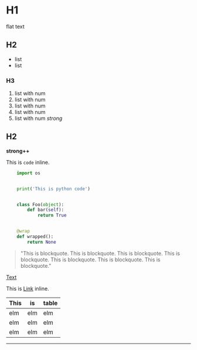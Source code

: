 # H1
flat text

## H2
* list
* list

### H3
1. list with num
2. list with num
2. list with num
3. list with num
1. list with num
*strong*

## H2
**strong++**

This is ``code`` inline.

```python
    import os


    print('This is python code')


    class Foo(object):
        def bar(self):
            return True


    @wrap
    def wrapped():
        return None
```

> "This is blockquote. This is blockquote. This is blockquote. This is
blockquote. This is blockquote. This is blockquote. This is blockquote."

[Text](markdown.md 'title')

This is [Link][ln] inline.

[ln]: markdown.md 'title'

| This | is   | table |
|------|------|-------|
| elm  | elm  | elm   |
| elm  | elm  | elm   |
| elm  | elm  | elm   |

***
